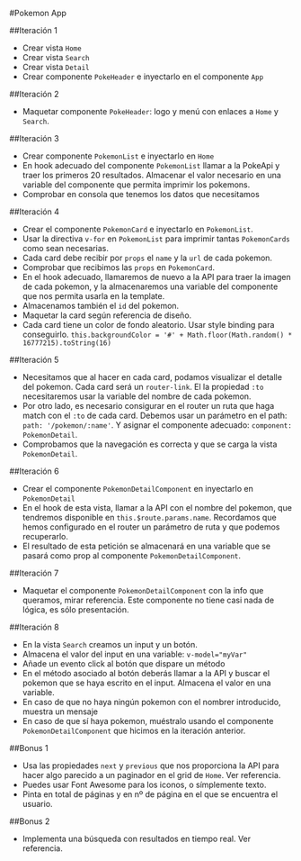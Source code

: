 #Pokemon App

##Iteración 1
* Crear vista `Home`
* Crear vista `Search`
* Crear vista `Detail`
* Crear componente `PokeHeader` e inyectarlo en el componente `App`

##Iteración 2
* Maquetar componente `PokeHeader`: logo y menú con enlaces a `Home` y `Search`.

##Iteración 3
* Crear componente `PokemonList` e inyectarlo en `Home`
* En hook adecuado del componente `PokemonList` llamar a la PokeApi y traer los primeros 20 resultados. Almacenar el valor necesario en una variable del componente que permita imprimir los pokemons.
* Comprobar en consola que tenemos los datos que necesitamos

##Iteración 4
* Crear el componente `PokemonCard` e inyectarlo en `PokemonList`.
* Usar la directiva `v-for` en `PokemonList` para imprimir tantas `PokemonCards` como sean necesarias.
* Cada card debe recibir por `props` el `name` y la `url` de cada pokemon.
* Comprobar que recibimos las `props` en `PokemonCard`.
* En el hook adecuado, llamaremos de nuevo a la API para traer la imagen de cada pokemon, y la almacenaremos una variable del componente que nos permita usarla en la template. 
* Almacenamos también el `id` del pokemon.
* Maquetar la card según referencia de diseño.
* Cada card tiene un color de fondo aleatorio. Usar style binding para conseguirlo.
`this.backgroundColor = '#' + Math.floor(Math.random() * 16777215).toString(16)`

##Iteración 5
* Necesitamos que al hacer en cada card, podamos visualizar el detalle del pokemon. Cada card será un `router-link`. El la propiedad `:to` necesitaremos usar la variable del nombre de cada pokemon.
* Por otro lado, es necesario consigurar en el router un ruta que haga match con el `:to` de cada card. Debemos usar un parámetro en el path: `path: '/pokemon/:name'`. Y asignar el componente adecuado: `component: PokemonDetail`.
* Comprobamos que la navegación es correcta y que se carga la vista `PokemonDetail`.

##Iteración 6
* Crear el componente `PokemonDetailComponent` en inyectarlo en `PokemonDetail`
* En el hook de esta vista, llamar a la API con el nombre del pokemon, que tendremos disponible en `this.$route.params.name`. Recordamos que hemos configurado en el router un parámetro de ruta y que podemos recuperarlo.
* El resultado de esta petición se almacenará en una variable que se pasará como prop al componente `PokemonDetailComponent`.

##Iteración 7
* Maquetar el componente `PokemonDetailComponent` con la info que queramos, mirar referencia. Este componente no tiene casi nada de lógica, es sólo presentación.

##Iteración 8
* En la vista `Search` creamos un input y un botón.
* Almacena el valor del input en una variable: `v-model="myVar"`
* Añade un evento click al botón que dispare un método
* En el método asociado al botón deberás llamar a la API y buscar el pokemon que se haya escrito en el input. Almacena el valor en una variable.
* En caso de que no haya ningún pokemon con el nombrer introducido, muestra un mensaje
* En caso de que sí haya pokemon, muéstralo usando el componente `PokemonDetailComponent` que hicimos en la iteración anterior.

##Bonus 1
* Usa las propiedades `next` y `previous` que nos proporciona la API para hacer algo parecido a un paginador en el grid de `Home`. Ver referencia.
* Puedes usar Font Awesome para los iconos, o símplemente texto.
* Pinta en total de páginas y en nº de página en el que se encuentra el usuario.

##Bonus 2
* Implementa una búsqueda con resultados en tiempo real. Ver referencia.
